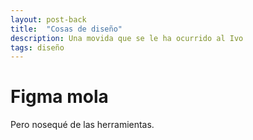 ```yaml
---
layout: post-back
title:  "Cosas de diseño"
description: Una movida que se le ha ocurrido al Ivo
tags: diseño
---
```


# Figma mola

Pero nosequé de las herramientas.
